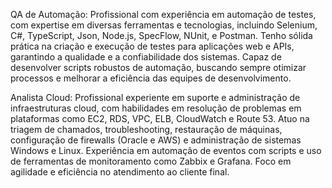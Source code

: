 QA de Automação:
Profissional com experiência em automação de testes, com expertise em diversas ferramentas e tecnologias, incluindo Selenium, C#, TypeScript, Json, Node.js, SpecFlow, NUnit, e Postman. Tenho sólida prática na criação e execução de testes para aplicações web e APIs, garantindo a qualidade e a confiabilidade dos sistemas. Capaz de desenvolver scripts robustos de automação, buscando sempre otimizar processos e melhorar a eficiência das equipes de desenvolvimento.

Analista Cloud:
Profissional experiente em suporte e administração de infraestruturas cloud, com habilidades em resolução de problemas em plataformas como EC2, RDS, VPC, ELB, CloudWatch e Route 53. Atuo na triagem de chamados, troubleshooting, restauração de máquinas, configuração de firewalls (Oracle e AWS) e administração de sistemas Windows e Linux. Experiência em automação de eventos com scripts e uso de ferramentas de monitoramento como Zabbix e Grafana. Foco em agilidade e eficiência no atendimento ao cliente final.
